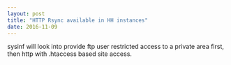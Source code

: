 ```yaml
---
layout: post
title: "HTTP Rsync available in HH instances"
date: 2016-11-09
---
```


sysinf will look into provide ftp user restricted access to a private area first, then http with .htaccess based site access.

